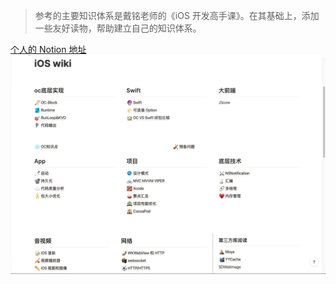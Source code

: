 > 参考的主要知识体系是戴铭老师的《iOS 开发高手课》。在其基础上，添加一些友好读物，帮助建立自己的知识体系。

[个人的 Notion 地址](https://www.notion.so/moonlightice/iOS-wiki-f96608ae8c4344c58178f28d37a394b6)
![image](https://github.com/MyTimeforDevIos/iOS_knowledge_systems/blob/master/iOS%20WiKi.png)
